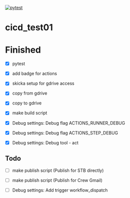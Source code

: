 [![pytest](https://github.com/Shigeki-Nagaya/cicd_test01/actions/workflows/pytest_to_codecov.yaml/badge.svg?branch=develop)](https://github.com/Shigeki-Nagaya/cicd_test01/actions/workflows/pytest_to_codecov.yaml)

# cicd_test01

# Finished
- [x] pytest
- [x] add badge for actions
- [x] skicka setup for gdrive access
- [x] copy from gdrive
- [x] copy to gdrive
- [x] make build script

- [x] Debug settings: Debug flag ACTIONS_RUNNER_DEBUG
- [x] Debug settings: Debug flag ACTIONS_STEP_DEBUG
- [x] Debug settings: Debug tool - act

## Todo
- [ ] make publish script (Publish for STB directly)
- [ ] make publish script (Publish for Crew Gmail)

- [ ] Debug settings: Add trigger workflow_dispatch


